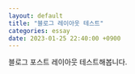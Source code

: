 ```yaml
---
layout: default
title: "블로그 레이아웃 테스트"
categories: essay
date: 2023-01-25 22:40:00 +0900
---
```


블로그 포스트 레이아웃 테스트해봅니다.